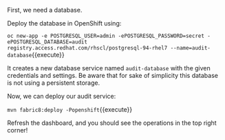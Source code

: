 First, we need a database.

Deploy the database in OpenShift using:

``oc new-app -e POSTGRESQL_USER=admin -ePOSTGRESQL_PASSWORD=secret -ePOSTGRESQL_DATABASE=audit registry.access.redhat.com/rhscl/postgresql-94-rhel7 --name=audit-database``{{execute}}

It creates a new database service named ``audit-database`` with the given credentials and settings. Be aware that for sake of simplicity this database is not using a persistent storage.

Now, we can deploy our audit service:

``mvn fabric8:deploy -Popenshift``{{execute}}

Refresh the dashboard, and you should see the operations in the top right corner!
